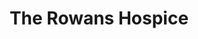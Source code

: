 ---
title: "The Rowans Hospice"
url: /fareham/the-rowans-hospice-west-street/
shop: Gebrauchtwaren
---